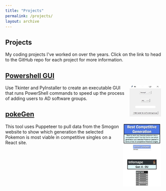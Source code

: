 ```yaml
---
title: "Projects"
permalink: /projects/
layout: archive
---
```


## Projects
My coding projects I've worked on over the years. Click on the link to head to the GitHub repo for each project for more information.

## [Powershell GUI](https://github.com/scottdavidschroederjr/powershellGUI)
<img src="/files/images/powershellExample.jpg" alt="GUI Example" width="100" height="100" style="float: right; margin-right: 10px;">
Use Tkinter and PyInstaller to create an executable GUI that runs PowerShell commands to speed up the process of adding users to AD software groups.

## [pokeGen](https://github.com/scottdavidschroederjr/pokeGen)
<img src="/files/images/pokeGenExample.jpg" alt="pokeGen Example" width="121" height="199" style="float: right; margin-right: 10px;">
This tool uses Puppeteer to pull data from the Smogon website to show which generation the selected Pokemon is most viable in competitive singles on a React site.

